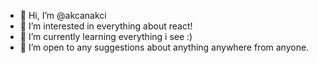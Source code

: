 - 👋 Hi, I’m @akcanakci
- 👀 I’m interested in everything about react!
- 🌱 I’m currently learning everything i see :)
- 💞️ I’m open to any suggestions about anything anywhere from anyone.


